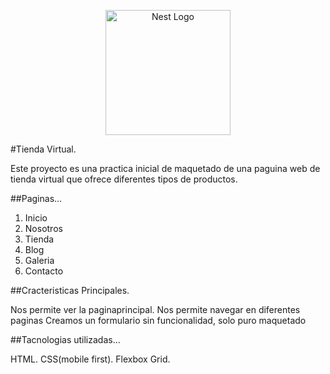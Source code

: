 <p align="center">
  <a href="https://html.com/" target="blank"><img src="https://www.clipartmax.com/middle/m2H7H7G6m2G6H7A0_html-and-css-logo/" width="200" alt="Nest Logo" /></a>
</p>#Tienda Virtual.

Este proyecto es una practica inicial de maquetado de una paguina web de tienda virtual que ofrece diferentes tipos de productos.

##Paginas...

1. Inicio
2. Nosotros
3. Tienda
4. Blog
5. Galeria
6. Contacto

##Cracteristicas Principales.

Nos permite ver la paginaprincipal.
Nos permite navegar en diferentes paginas
Creamos un formulario sin funcionalidad, solo puro maquetado

##Tacnologias utilizadas...

HTML.
CSS(mobile first).
Flexbox
Grid.
